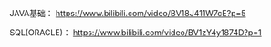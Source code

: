 JAVA基础：
  https://www.bilibili.com/video/BV18J411W7cE?p=5

SQL(ORACLE)：
  https://www.bilibili.com/video/BV1zY4y1874D?p=1

